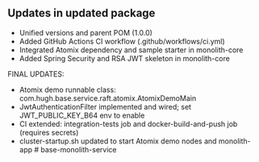 

## Updates in updated package
- Unified versions and parent POM (1.0.0)
- Added GitHub Actions CI workflow (.github/workflows/ci.yml)
- Integrated Atomix dependency and sample starter in monolith-core
- Added Spring Security and RSA JWT skeleton in monolith-core


FINAL UPDATES:
- Atomix demo runnable class: com.hugh.base.service.raft.atomix.AtomixDemoMain
- JwtAuthenticationFilter implemented and wired; set JWT_PUBLIC_KEY_B64 env to enable
- CI extended: integration-tests job and docker-build-and-push job (requires secrets)
- cluster-startup.sh updated to start Atomix demo nodes and monolith-app
#   b a s e - m o n o l i t h - s e r v i c e  
 